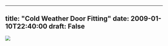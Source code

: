 
---
title: "Cold Weather Door Fitting"
date: 2009-01-10T22:40:00
draft: False
---

[<img src="http://danandtheduke.co.uk/uploaded_images/IMG_5828-707866.JPG"/>](http://danandtheduke.co.uk/uploaded_images/IMG_5828-707875.JPG)